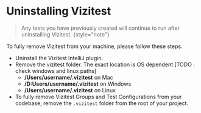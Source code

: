 # Uninstalling Vizitest

>Any tests you have previously created will continue to run after uninstalling Vizitest.
{style="note"}

To fully remove Vizitest from your machine, please follow these steps.

- Uninstall the Vizitest IntelliJ plugin.
- Remove the vizitest folder. The exact location is OS dependent [TODO : check windows and linux paths]
  - **/Users/username/.vizitest** on Mac
  - **/D:Users/username/.vizitest** on Windows
  - **/Users/username/.vizitest** on Linux
- To fully remove Vizitest Groups and Test Configurations from your codebase, remove the ```.vizitest``` folder from the root of your project.

